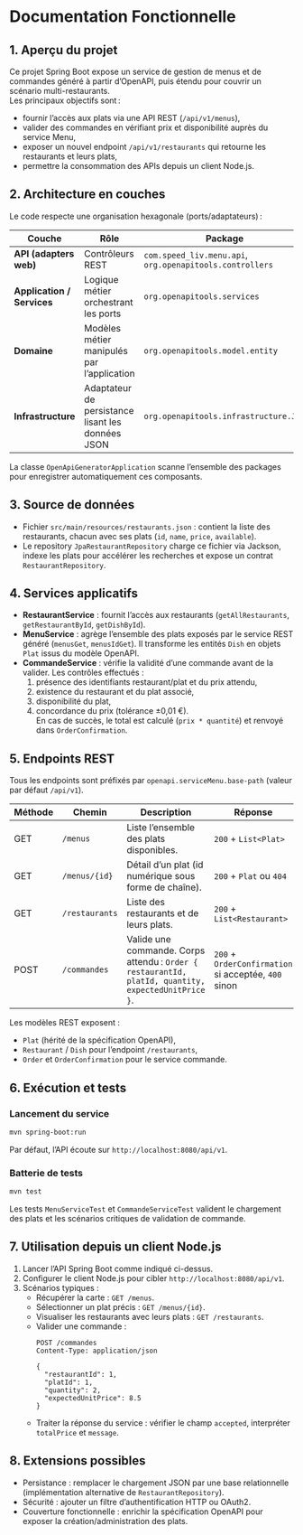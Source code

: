 # Documentation Fonctionnelle

## 1. Aperçu du projet
Ce projet Spring Boot expose un service de gestion de menus et de commandes généré à partir d’OpenAPI, puis étendu pour couvrir un scénario multi-restaurants.  
Les principaux objectifs sont :
- fournir l’accès aux plats via une API REST (`/api/v1/menus`),
- valider des commandes en vérifiant prix et disponibilité auprès du service Menu,
- exposer un nouvel endpoint `/api/v1/restaurants` qui retourne les restaurants et leurs plats,
- permettre la consommation des APIs depuis un client Node.js.

## 2. Architecture en couches
Le code respecte une organisation hexagonale (ports/adaptateurs) :

| Couche | Rôle | Package |
|--------|------|---------|
| **API (adapters web)** | Contrôleurs REST | `com.speed_liv.menu.api`, `org.openapitools.controllers` |
| **Application / Services** | Logique métier orchestrant les ports | `org.openapitools.services` |
| **Domaine** | Modèles métier manipulés par l’application | `org.openapitools.model.entity` |
| **Infrastructure** | Adaptateur de persistance lisant les données JSON | `org.openapitools.infrastructure.JPA` |

La classe `OpenApiGeneratorApplication` scanne l’ensemble des packages pour enregistrer automatiquement ces composants.

## 3. Source de données
- Fichier `src/main/resources/restaurants.json` : contient la liste des restaurants, chacun avec ses plats (`id`, `name`, `price`, `available`).  
- Le repository `JpaRestaurantRepository` charge ce fichier via Jackson, indexe les plats pour accélérer les recherches et expose un contrat `RestaurantRepository`.

## 4. Services applicatifs
- **RestaurantService** : fournit l’accès aux restaurants (`getAllRestaurants`, `getRestaurantById`, `getDishById`).  
- **MenuService** : agrège l’ensemble des plats exposés par le service REST généré (`menusGet`, `menusIdGet`). Il transforme les entités `Dish` en objets `Plat` issus du modèle OpenAPI.  
- **CommandeService** : vérifie la validité d’une commande avant de la valider. Les contrôles effectués :
  1. présence des identifiants restaurant/plat et du prix attendu,
  2. existence du restaurant et du plat associé,
  3. disponibilité du plat,
  4. concordance du prix (tolérance ±0,01 €).  
  En cas de succès, le total est calculé (`prix * quantité`) et renvoyé dans `OrderConfirmation`.

## 5. Endpoints REST
Tous les endpoints sont préfixés par `openapi.serviceMenu.base-path` (valeur par défaut `/api/v1`).

| Méthode | Chemin | Description | Réponse |
|---------|--------|-------------|---------|
| GET | `/menus` | Liste l’ensemble des plats disponibles. | `200` + `List<Plat>` |
| GET | `/menus/{id}` | Détail d’un plat (id numérique sous forme de chaîne). | `200` + `Plat` ou `404` |
| GET | `/restaurants` | Liste des restaurants et de leurs plats. | `200` + `List<Restaurant>` |
| POST | `/commandes` | Valide une commande. Corps attendu : `Order { restaurantId, platId, quantity, expectedUnitPrice }`. | `200` + `OrderConfirmation` si acceptée, `400` sinon |

Les modèles REST exposent :
- `Plat` (hérité de la spécification OpenAPI),
- `Restaurant` / `Dish` pour l’endpoint `/restaurants`,
- `Order` et `OrderConfirmation` pour le service commande.

## 6. Exécution et tests
### Lancement du service
```bash
mvn spring-boot:run
```
Par défaut, l’API écoute sur `http://localhost:8080/api/v1`.

### Batterie de tests
```bash
mvn test
```
Les tests `MenuServiceTest` et `CommandeServiceTest` valident le chargement des plats et les scénarios critiques de validation de commande.

## 7. Utilisation depuis un client Node.js
1. Lancer l’API Spring Boot comme indiqué ci-dessus.  
2. Configurer le client Node.js pour cibler `http://localhost:8080/api/v1`.  
3. Scénarios typiques :
   - Récupérer la carte : `GET /menus`.
   - Sélectionner un plat précis : `GET /menus/{id}`.
   - Visualiser les restaurants avec leurs plats : `GET /restaurants`.
   - Valider une commande :
     ```http
     POST /commandes
     Content-Type: application/json

     {
       "restaurantId": 1,
       "platId": 1,
       "quantity": 2,
       "expectedUnitPrice": 8.5
     }
     ```
   - Traiter la réponse du service : vérifier le champ `accepted`, interpréter `totalPrice` et `message`.

## 8. Extensions possibles
- Persistance : remplacer le chargement JSON par une base relationnelle (implémentation alternative de `RestaurantRepository`).  
- Sécurité : ajouter un filtre d’authentification HTTP ou OAuth2.  
- Couverture fonctionnelle : enrichir la spécification OpenAPI pour exposer la création/administration des plats.
